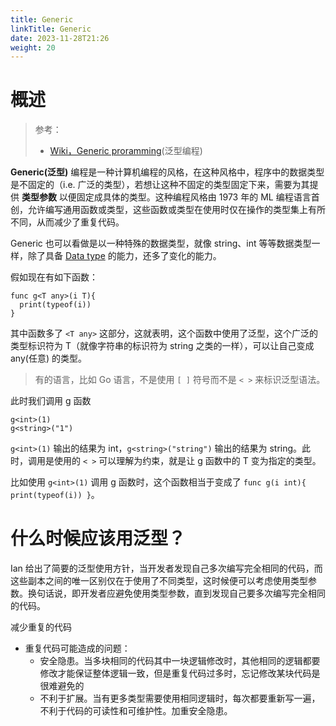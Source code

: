 ```yaml
---
title: Generic
linkTitle: Generic
date: 2023-11-28T21:26
weight: 20
---
```


# 概述

> 参考：
>
> - [Wiki，Generic proramming](https://en.wikipedia.org/wiki/Generic_programming)(泛型编程)

**Generic(泛型)** 编程是一种计算机编程的风格，在这种风格中，程序中的数据类型是不固定的（i.e. 广泛的类型），若想让这种不固定的类型固定下来，需要为其提供 **类型参数**  以便固定成具体的类型。这种编程风格由 1973 年的 ML 编程语言首创，允许编写通用函数或类型，这些函数或类型在使用时仅在操作的类型集上有所不同，从而减少了重复代码。

Generic 也可以看做是以一种特殊的数据类型，就像 string、int 等等数据类型一样，除了具备 [Data type](/docs/2.编程/计算机科学/Data%20type/Data%20type.md) 的能力，还多了变化的能力。

假如现在有如下函数：

```text
func g<T any>(i T){
  print(typeof(i))
}
```

其中函数多了 `<T any>` 这部分，这就表明，这个函数中使用了泛型，这个广泛的类型标识符为 T（就像字符串的标识符为 string 之类的一样），可以让自己变成 any(任意) 的类型。

> 有的语言，比如 Go 语言，不是使用 `[ ]` 符号而不是 `< >` 来标识泛型语法。

此时我们调用 g 函数

```text
g<int>(1)
g<string>("1")
```

`g<int>(1)` 输出的结果为 int，`g<string>("string")` 输出的结果为 string。此时，调用是使用的 `< >` 可以理解为约束，就是让 g 函数中的 T 变为指定的类型。

比如使用 `g<int>(1)` 调用 g 函数时，这个函数相当于变成了 `func g(i int){ print(typeof(i)) }`。

# 什么时候应该用泛型？

Ian 给出了简要的泛型使用方针，当开发者发现自己多次编写完全相同的代码，而这些副本之间的唯一区别仅在于使用了不同类型，这时候便可以考虑使用类型参数。换句话说，即开发者应避免使用类型参数，直到发现自己要多次编写完全相同的代码。

减少重复的代码

- 重复代码可能造成的问题：
  - 安全隐患。当多块相同的代码其中一块逻辑修改时，其他相同的逻辑都要修改才能保证整体逻辑一致，但是重复代码过多时，忘记修改某块代码是很难避免的
  - 不利于扩展。当有更多类型需要使用相同逻辑时，每次都要重新写一遍，不利于代码的可读性和可维护性。加重安全隐患。
